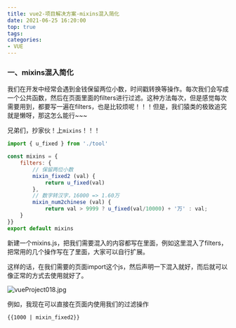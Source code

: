 ```yaml
---
title: vue2-项目解决方案-mixins混入简化
date: 2021-06-25 16:20:00
top: true
tags:
categories:
- VUE
---
```

### 一、mixins混入简化

我们在开发中经常会遇到金钱保留两位小数，时间戳转换等操作。每次我们会写成一个公共函数，然后在页面里面的filters进行过滤。这种方法每次，但是感觉每次需要用到，都要写一遍在filters，也是比较烦呢！！！但是，我们猿类的极致追究就是懒呀，那这怎么能行~~~

兄弟们，抄家伙！上```mixins```！！！

```js
import { u_fixed } from './tool'

const mixins = {    
    filters: {        
        // 保留两位小数        
        mixin_fixed2 (val) {            
            return u_fixed(val)        
        },
        // 数字转汉字，16000 => 1.60万        
        mixin_num2chinese (val) {            
            return val > 9999 ? u_fixed(val/10000) + '万' : val;        
    }    
}}
export default mixins
```

新建一个mixins.js，把我们需要混入的内容都写在里面，例如这里混入了filters，把常用的几个操作写在了里面，大家可以自行扩展。

这样的话，在我们需要的页面import这个js，然后声明一下混入就好，而后就可以像正常的方式去使用就好了。

![vueProject018.jpg](http://alivnram-test.oss-cn-beijing.aliyuncs.com/alivnblog/vueProject018.jpg)

例如，我现在可以直接在页面内使用我们的过滤操作

```
{{1000 | mixin_fixed2}}
```